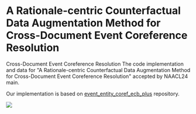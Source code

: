 # A Rationale-centric Counterfactual Data Augmentation Method for Cross-Document Event Coreference Resolution

Cross-Document Event Coreference Resolution
The code implementation and data for "A Rationale-centric Counterfactual Data Augmentation Method for Cross-Document Event Coreference Resolution" accepted by NAACL24 main.

Our implementation is based on  [event_entity_coref_ecb_plus](https://github.com/Helw150/event_entity_coref_ecb_plus) repository.

![](alg_pipeline.png)

